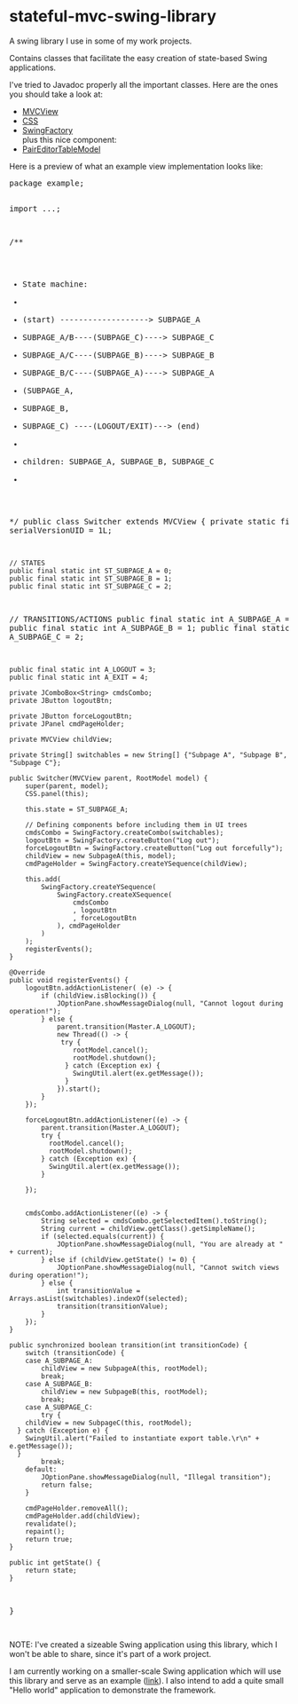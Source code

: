 # stateful-mvc-swing-library
<p>A swing library I use in some of my work projects.</p>

<p>Contains classes that facilitate the easy creation of state-based Swing applications.</p>

<p>I've tried to Javadoc properly all the important classes. Here are the ones you should take a look at:</p>

<ul>
  <li>
    <a href="https://github.com/perushinkov/stateful-mvc-swing-library/blob/master/src/main/java/perushinkov/swinglib/view/MVCView.java">MVCView</a>
  </li>
  <li>
    <a href="https://github.com/perushinkov/stateful-mvc-swing-library/blob/master/src/main/java/perushinkov/swinglib/utils/CSS.java">CSS</a>
  </li>
  <li>
    <a href="https://github.com/perushinkov/stateful-mvc-swing-library/blob/master/src/main/java/perushinkov/swinglib/utils/SwingFactory.java">SwingFactory</a>
  </li>
  plus this nice component:
  <li>
    <a href="https://github.com/perushinkov/stateful-mvc-swing-library/blob/master/src/main/java/perushinkov/swinglib/model/PairEditorTableModel.java">PairEditorTableModel</a>
  </li>
</ul>

<p>Here is a preview of what an example view implementation looks like:<p>
<pre>
package example;

import ...;

/**
 * State machine:
 *
 * (start)    -------------------> SUBPAGE_A
 * SUBPAGE_A/B----(SUBPAGE_C)----> SUBPAGE_C
 * SUBPAGE_A/C----(SUBPAGE_B)----> SUBPAGE_B
 * SUBPAGE_B/C----(SUBPAGE_A)----> SUBPAGE_A
 * (SUBPAGE_A,
 *  SUBPAGE_B,
 *  SUBPAGE_C)  ----(LOGOUT/EXIT)---> (end)
 * 
 * children: SUBPAGE_A, SUBPAGE_B, SUBPAGE_C
 * 
 */
public class Switcher extends MVCView {
	private static final long serialVersionUID = 1L;
	
	// STATES
	public final static int ST_SUBPAGE_A = 0;
	public final static int ST_SUBPAGE_B = 1;
	public final static int ST_SUBPAGE_C = 2;

  // TRANSITIONS/ACTIONS
	public final static int A_SUBPAGE_A = 0;
	public final static int A_SUBPAGE_B = 1;
	public final static int A_SUBPAGE_C = 2;
	
	public final static int A_LOGOUT = 3;
	public final static int A_EXIT = 4;

	private JComboBox<String> cmdsCombo;
	private JButton logoutBtn;

	private JButton forceLogoutBtn;
	private JPanel cmdPageHolder;
	
	private MVCView childView;
	
	private String[] switchables = new String[] {"Subpage A", "Subpage B", "Subpage C"};
	
	public Switcher(MVCView parent, RootModel model) {
		super(parent, model);
		CSS.panel(this);
		
		this.state = ST_SUBPAGE_A;
		
		// Defining components before including them in UI trees
		cmdsCombo = SwingFactory.createCombo(switchables);
		logoutBtn = SwingFactory.createButton("Log out");
		forceLogoutBtn = SwingFactory.createButton("Log out forcefully");
		childView = new SubpageA(this, model);
		cmdPageHolder = SwingFactory.createYSequence(childView);
		
		this.add(
			SwingFactory.createYSequence(
				SwingFactory.createXSequence(
					cmdsCombo
					, logoutBtn
					, forceLogoutBtn
				), cmdPageHolder
			)
		);
		registerEvents();
	}
	
	@Override
	public void registerEvents() {
		logoutBtn.addActionListener( (e) -> {
			if (childView.isBlocking()) {
				JOptionPane.showMessageDialog(null, "Cannot logout during operation!");
			} else {
				parent.transition(Master.A_LOGOUT);
				new Thread(() -> {
			     try {
			        rootModel.cancel();
			        rootModel.shutdown();
			      } catch (Exception ex) {
			        SwingUtil.alert(ex.getMessage());
			      }
				}).start();				
			}
		});
		
		forceLogoutBtn.addActionListener((e) -> {
			parent.transition(Master.A_LOGOUT);
			try {
			  rootModel.cancel();
			  rootModel.shutdown();
			} catch (Exception ex) {
			  SwingUtil.alert(ex.getMessage());
			}
			
		});
		
		
		cmdsCombo.addActionListener((e) -> {
			String selected = cmdsCombo.getSelectedItem().toString();
			String current = childView.getClass().getSimpleName();
			if (selected.equals(current)) {
				JOptionPane.showMessageDialog(null, "You are already at " + current);
			} else if (childView.getState() != 0) {
				JOptionPane.showMessageDialog(null, "Cannot switch views during operation!");
			} else {
				int transitionValue = Arrays.asList(switchables).indexOf(selected);
				transition(transitionValue);				
			}
		});
	}
	
	public synchronized boolean transition(int transitionCode) {
		switch (transitionCode) {
		case A_SUBPAGE_A:
			childView = new SubpageA(this, rootModel);
			break;
		case A_SUBPAGE_B:
			childView = new SubpageB(this, rootModel);
			break;
		case A_SUBPAGE_C:
			try {
        childView = new SubpageC(this, rootModel);
      } catch (Exception e) {
        SwingUtil.alert("Failed to instantiate export table.\r\n" + e.getMessage());
      }
			break;
		default:
			JOptionPane.showMessageDialog(null, "Illegal transition");
			return false;
		}
		
		cmdPageHolder.removeAll();
		cmdPageHolder.add(childView);
		revalidate();
		repaint();
		return true;
	}

	public int getState() {
		return state;
	}
}

</pre>

NOTE:
I've created a sizeable Swing application using this library, which I won't be able
to share, since it's part of a work project.

I am currently working on a smaller-scale Swing application which will use this library 
and serve as an example (<a href="https://github.com/perushinkov/vocab-tracker">link</a>). I also  intend to add a quite small "Hello world" application
to demonstrate the framework.
